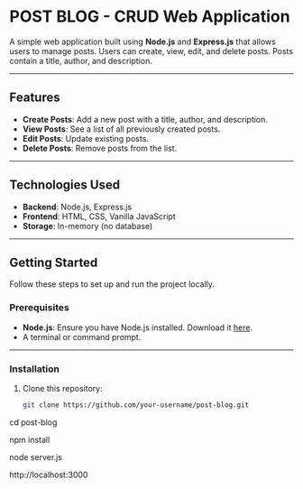 # POST BLOG - CRUD Web Application

A simple web application built using **Node.js** and **Express.js** that allows users to manage posts. Users can create, view, edit, and delete posts. Posts contain a title, author, and description.

---

## Features

- **Create Posts**: Add a new post with a title, author, and description.
- **View Posts**: See a list of all previously created posts.
- **Edit Posts**: Update existing posts.
- **Delete Posts**: Remove posts from the list.

---

## Technologies Used

- **Backend**: Node.js, Express.js
- **Frontend**: HTML, CSS, Vanilla JavaScript
- **Storage**: In-memory (no database)

---

## Getting Started

Follow these steps to set up and run the project locally.

### Prerequisites

- **Node.js**: Ensure you have Node.js installed. Download it [here](https://nodejs.org/).
- A terminal or command prompt.

---

### Installation

1. Clone this repository:

   ```bash
   git clone https://github.com/your-username/post-blog.git

cd post-blog

npm install

node server.js

http://localhost:3000

